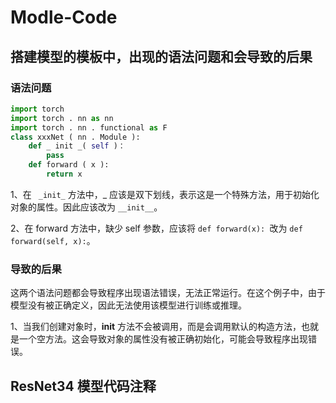 # Modle-Code
## 搭建模型的模板中，出现的语法问题和会导致的后果

### 语法问题
```python
import torch 
import torch . nn as nn 
import torch . nn . functional as F  
class xxxNet ( nn . Module ):
    def _ init _( self )：
        pass
    def forward ( x ):
        return x 
```
1、在 ``` _init_``` 方法中，_ 应该是双下划线，表示这是一个特殊方法，用于初始化对象的属性。因此应该改为 ```__init__```。

2、在 forward 方法中，缺少 self 参数，应该将 ```def forward(x): ```改为 ```def forward(self, x):```。

### 导致的后果
这两个语法问题都会导致程序出现语法错误，无法正常运行。在这个例子中，由于模型没有被正确定义，因此无法使用该模型进行训练或推理。

1、当我们创建对象时，__init__ 方法不会被调用，而是会调用默认的构造方法，也就是一个空方法。这会导致对象的属性没有被正确初始化，可能会导致程序出现错误。

## ResNet34 模型代码注释
